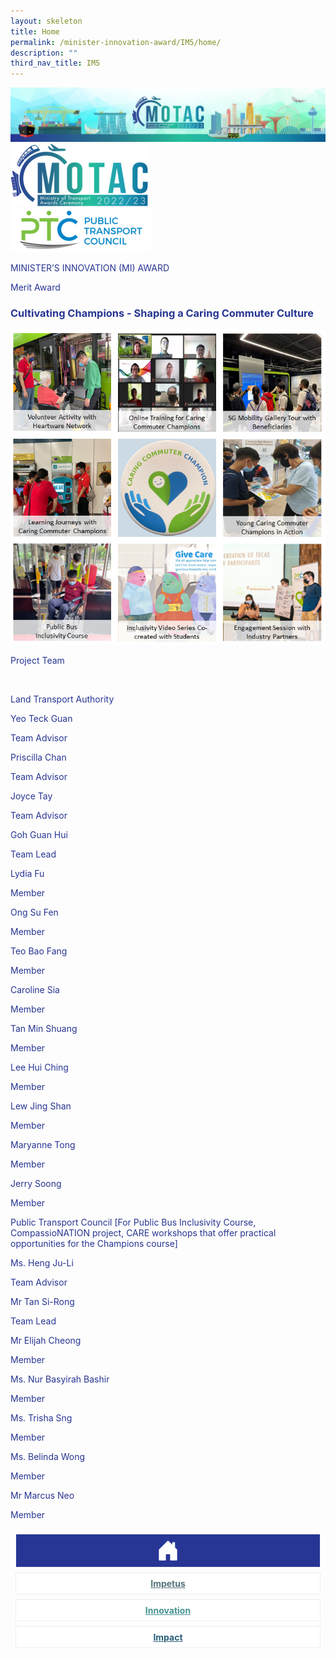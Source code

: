 ```yaml
---
layout: skeleton
title: Home
permalink: /minister-innovation-award/IM5/home/
description: ""
third_nav_title: IM5
---
```

<style type="text/css">
  .text-pri {
    color: #273592;
  }

  .nav-tabs {
    border-bottom: none !important;
    overflow: hidden !important;
  }

  .nav-link {
    margin: 8px !important;
    border-radius: 0px !important;
    font-weight: 700 !important;
    padding: 0.5rem 2.8rem !important;
  }

  .link-home {
    border: 1px solid #eee !important;
    color: #fff !important;
    background: rgb(39, 54, 149) !important;
    display: flex;
    justify-content: center;
    align-items: center;
  }

  .link-project {
    border: 1px solid #eee !important;
    color: rgb(83, 114, 122) !important;
    background-color: #fff !important;
    display: flex;
    justify-content: center;
    align-items: center;
  }

  .link-project.active {
    border: none !important;
    color: #fff !important;
    background: rgb(41, 115, 144) !important;
  }

  .link-solution {
    border: 1px solid #eee !important;
    color: rgb(69, 148, 145) !important;
    background-color: #fff !important;
    display: flex;
    justify-content: center;
    align-items: center;
  }

  .link-solution.active {
    border: none !important;
    color: #fff !important;
    background: rgb(34, 155, 189) !important;
  }

  .link-impact {
    border: 1px solid #eee !important;
    color: rgb(41, 95, 120) !important;
    background-color: #fff !important;
    display: flex;
    justify-content: center;
    align-items: center;
  }

  .link-impact.active {
    border: none !important;
    color: #fff !important;
    background: rgb(10, 91, 142) !important;
  }
</style>
<img src="/images/hero.png" class="img-fluid"  alt="hero"/>
<div class="container-fluid py-5 text-pri card-bg my-5">
  <div class="row">
    <div class="col-sm-12 pt-4 pb-3 text-center">
      <img src="/images/Logos/MOTAC_header.png" alt="motac logo" class="img-fluid" />
    </div>
  </div>
  <div class="row border border-info">
    <div class="col-sm-4 py-3 text-center d-flex flex-column align-items-center justify-content-center">
      <img src="/images/Logos/PTC.png" class="img-fluid" alt="PTC" />
    </div>
    <div class="col-sm-8 py-3 text-center bg-primary d-flex justify-content-center flex-column aligin-items-center">
      <p class="mb-1 text-light font-weight-bold raleway-font"> MINISTER’S INNOVATION (MI) AWARD </p>
      <p class="mb-0 distinguished-award">Merit Award</p>
    </div>
  </div>
  <div class="row">
    <div class="col-12 py-3">
      <h3 class="text-center font-weight-bold"> Cultivating Champions - Shaping a Caring Commuter Culture </h3>
    </div>
    <div class="col-sm-8 mx-auto text-center py-3">
      <img src="/images/MI/IM5/B8_Iconic Photo.png" class="img-fluid border my-5" />
    </div>
  </div>
  <div class="row">
    <div class="col-sm-12 text-center py-2 my-2 bg-heading">
      <p class="mb-0 h3 font-weight-bold text-uppercase text-light"> Project Team​ </p>
    </div>
    <div class="col-sm-6 text-center mx-auto py-3">
      <img src="/images/MI/IM5/B8_Group Photo.png" class="img-fluid border border-5 border-secondary" alt="" />
    </div>
    <div class="col-sm-11 mx-auto my-3">
      <div class="row py-5">
        <div class="col-12">
          <p class="mb-2 text-pri font-weight-bold h4"> Land Transport Authority </p>
        </div>
        <div class="col-sm-6 mb-5">
          <div class="row">
            <div class="col-sm-6">
              <p class="mb-2 text-pri font-weight-bold"> Yeo Teck Guan </p>
            </div>
            <div class="col-sm-6">
              <p class="mb-2 text-pri font-weight-bold">Team Advisor</p>
            </div>
          </div>
          <div class="row">
            <div class="col-sm-6">
              <p class="mb-2 text-pri font-weight-bold"> Priscilla Chan </p>
            </div>
            <div class="col-sm-6">
              <p class="mb-2 text-pri font-weight-bold">Team Advisor</p>
            </div>
          </div>
          <div class="row">
            <div class="col-sm-6">
              <p class="mb-2 text-pri font-weight-bold"> Joyce Tay </p>
            </div>
            <div class="col-sm-6">
              <p class="mb-2 text-pri font-weight-bold">Team Advisor</p>
            </div>
          </div>
          <div class="row">
            <div class="col-sm-6">
              <p class="mb-2 text-pri font-weight-bold"> Goh Guan Hui </p>
            </div>
            <div class="col-sm-6">
              <p class="mb-2 text-pri font-weight-bold"> Team Lead </p>
            </div>
          </div>
          <div class="row">
            <div class="col-sm-6">
              <p class="mb-2 text-pri font-weight-bold"> Lydia Fu </p>
            </div>
            <div class="col-sm-6">
              <p class="mb-2 text-pri font-weight-bold"> Member</p>
            </div>
          </div>
          <div class="row">
            <div class="col-sm-6">
              <p class="mb-2 text-pri font-weight-bold"> Ong Su Fen </p>
            </div>
            <div class="col-sm-6">
              <p class="mb-2 text-pri font-weight-bold"> Member</p>
            </div>
          </div>
          <div class="row">
            <div class="col-sm-6">
              <p class="mb-2 text-pri font-weight-bold"> Teo Bao Fang </p>
            </div>
            <div class="col-sm-6">
              <p class="mb-2 text-pri font-weight-bold">Member</p>
            </div>
          </div>
        </div>
        <!-- //Second Line Code -->
        <div class="col-sm-6 mb-5">
          <div class="row">
            <div class="col-sm-6">
              <p class="mb-2 text-pri font-weight-bold"> Caroline Sia </p>
            </div>
            <div class="col-sm-6">
              <p class="mb-2 text-pri font-weight-bold"> Member</p>
            </div>
          </div>
          <div class="row">
            <div class="col-sm-6">
              <p class="mb-2 text-pri font-weight-bold"> Tan Min Shuang </p>
            </div>
            <div class="col-sm-6">
              <p class="mb-2 text-pri font-weight-bold"> Member</p>
            </div>
          </div>
          <div class="row">
            <div class="col-sm-6">
              <p class="mb-2 text-pri font-weight-bold"> Lee Hui Ching </p>
            </div>
            <div class="col-sm-6">
              <p class="mb-2 text-pri font-weight-bold"> Member</p>
            </div>
          </div>
          <div class="row">
            <div class="col-sm-6">
              <p class="mb-2 text-pri font-weight-bold"> Lew Jing Shan </p>
            </div>
            <div class="col-sm-6">
              <p class="mb-2 text-pri font-weight-bold"> Member</p>
            </div>
          </div>
          <div class="row">
            <div class="col-sm-6">
              <p class="mb-2 text-pri font-weight-bold"> Maryanne Tong </p>
            </div>
            <div class="col-sm-6">
              <p class="mb-2 text-pri font-weight-bold"> Member</p>
            </div>
          </div>
          <div class="row">
            <div class="col-sm-6">
              <p class="mb-2 text-pri font-weight-bold"> Jerry Soong </p>
            </div>
            <div class="col-sm-6">
              <p class="mb-2 text-pri font-weight-bold"> Member</p>
            </div>
          </div>
        </div>
        <div class="col-12">
          <p class="mb-2 text-pri font-weight-bold h4"> Public Transport Council [For Public Bus Inclusivity Course, CompassioNATION project, CARE workshops that offer practical opportunities for the Champions course] </p>
        </div>
        <div class="col-sm-6 mb-5">
          <div class="row">
            <div class="col-sm-6">
              <p class="mb-2 text-pri font-weight-bold"> Ms. Heng Ju-Li </p>
            </div>
            <div class="col-sm-6">
              <p class="mb-2 text-pri font-weight-bold">Team Advisor</p>
            </div>
          </div>
          <div class="row">
            <div class="col-sm-6">
              <p class="mb-2 text-pri font-weight-bold"> Mr Tan Si-Rong </p>
            </div>
            <div class="col-sm-6">
              <p class="mb-2 text-pri font-weight-bold">Team Lead </p>
            </div>
          </div>
          <div class="row">
            <div class="col-sm-6">
              <p class="mb-2 text-pri font-weight-bold"> Mr Elijah Cheong </p>
            </div>
            <div class="col-sm-6">
              <p class="mb-2 text-pri font-weight-bold">Member</p>
            </div>
          </div>
        </div>
        <div class="col-sm-6 mb-5">
          <div class="row">
            <div class="col-sm-6">
              <p class="mb-2 text-pri font-weight-bold"> Ms. Nur Basyirah Bashir </p>
            </div>
            <div class="col-sm-6">
              <p class="mb-2 text-pri font-weight-bold"> Member</p>
            </div>
          </div>
          <div class="row">
            <div class="col-sm-6">
              <p class="mb-2 text-pri font-weight-bold">Ms. Trisha Sng </p>
            </div>
            <div class="col-sm-6">
              <p class="mb-2 text-pri font-weight-bold"> Member</p>
            </div>
          </div>
          <div class="row">
            <div class="col-sm-6">
              <p class="mb-2 text-pri font-weight-bold"> Ms. Belinda Wong </p>
            </div>
            <div class="col-sm-6">
              <p class="mb-2 text-pri font-weight-bold"> Member</p>
            </div>
          </div>
          <div class="row">
            <div class="col-sm-6">
              <p class="mb-2 text-pri font-weight-bold">Mr Marcus Neo </p>
            </div>
            <div class="col-sm-6">
              <p class="mb-2 text-pri font-weight-bold"> Member</p>
            </div>
          </div>
        </div>
      </div>
    </div>
  </div>
  <nav>
    <div class="nav nav-tabs nav-fill" id="nav-tab" role="tablist">
      <a class="nav-link active text-uppercase link-home text-decoration-none" id="nav-home-tab" href="/minister-innovation-award/IM5/home/">
        <svg xmlns="http://www.w3.org/2000/svg" width="36" height="36" fill="currentColor" class="bi bi-house-door-fill" viewBox="0 0 16 16">
          <path d="M6.5 14.5v-3.505c0-.245.25-.495.5-.495h2c.25 0 .5.25.5.5v3.5a.5.5 0 0 0 .5.5h4a.5.5 0 0 0 .5-.5v-7a.5.5 0 0 0-.146-.354L13 5.793V2.5a.5.5 0 0 0-.5-.5h-1a.5.5 0 0 0-.5.5v1.293L8.354 1.146a.5.5 0 0 0-.708 0l-6 6A.5.5 0 0 0 1.5 7.5v7a.5.5 0 0 0 .5.5h4a.5.5 0 0 0 .5-.5Z" />
        </svg>
      </a>
      <a class="nav-link link-project text-decoration-none" id="nav-project-tab" href="/minister-innovation-award/IM5/impetus/"> Impetus </a>
      <a class="nav-link link-solution text-decoration-none" id="nav-solution-tab" href="/minister-innovation-award/IM5/innovation/"> Innovation</a>
      <a class="nav-link link-impact text-decoration-none" id="nav-impact-tab" href="/minister-innovation-award/IM5/impact/"> Impact</a>
    </div>
  </nav>
</div>